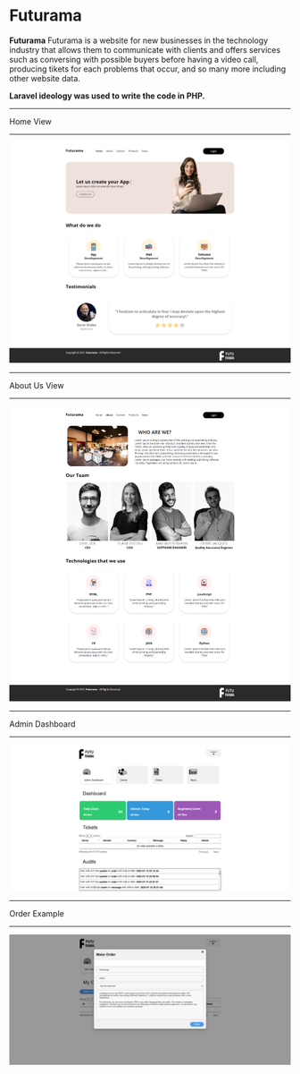 # Futurama
**Futurama** Futurama is a website for new businesses in the technology industry that allows them to communicate with clients and offers services such as conversing with possible buyers before having a video call, producing tikets for each problems that occur, and so many more including other website data.


**Laravel ideology was used to write the code in PHP.**

---
Home View
***
![home](https://raw.githubusercontent.com/etnikbeqiri1/futurama/main/assets/home.png)

---
About Us View
***
![about](https://raw.githubusercontent.com/etnikbeqiri1/futurama/main/assets/about.png)

---
Admin Dashboard
***
![admin_dashboard](https://raw.githubusercontent.com/etnikbeqiri1/futurama/main/assets/admin_dashboard.png)

---
Order Example
***
![order_example](https://raw.githubusercontent.com/etnikbeqiri1/futurama/main/assets/order_example.png)


